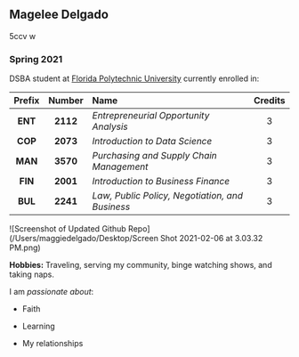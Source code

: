 ## Magelee Delgado
5ccv w
### Spring 2021 

DSBA student at [Florida Polytechnic University](https://www.floridapoly.edu) currently enrolled in: 

| Prefix | Number | Name | Credits |
| :------:| :------:| :----|:--------:|
| **ENT** | **2112** | _Entrepreneurial Opportunity Analysis_ | 3 |
| **COP** | **2073** | _Introduction to Data Science_ | 3 |
| **MAN** | **3570** | _Purchasing and Supply Chain Management_ | 3 |
| **FIN** | **2001** | _Introduction to Business Finance_ | 3 |
| **BUL** | **2241** | _Law, Public Policy, Negotiation, and Business_ | 3 |

![Screenshot of Updated Github Repo](/Users/maggiedelgado/Desktop/Screen Shot 2021-02-06 at 3.03.32 PM.png)

**Hobbies:** Traveling, serving my community, binge watching shows, and taking naps.

I am _passionate about_: 

- Faith

- Learning

- My relationships
